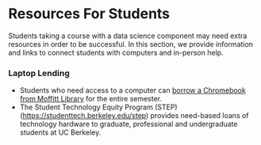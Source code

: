# Resources For Students

Students taking a course with a data science component may need extra resources in order to be successful. In this section, we provide information and links to connect students with computers and in-person help.

### Laptop Lending

- Students who need access to a computer can [borrow a Chromebook from Moffitt Library](https://cdss.berkeley.edu/academics/undergraduate-programs/data-science-chromebooks-program) for the entire semester.
- The Student Technology Equity Program (STEP)(https://studenttech.berkeley.edu/step) provides need-based loans of technology hardware to graduate, professional and undergraduate students at UC Berkeley.
